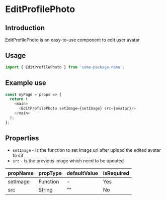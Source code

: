 # EditProfilePhoto

## Introduction

EditProfilePhoto is an easy-to-use component to edit user avatar

## Usage

```javascript
import { EditProfilePhoto } from 'some-package-name';
```

## Example use

```javascript
const myPage = props => {
  return (
    <main>
      <EditProfilePhoto setImage={setImage} src={avatar}/>
    </main>
  );
};
```

## Properties

- `setImage` - is the function to set Image url after upload the edited avatar to s3
- `src` - is the previous image which need to be updated

| propName  | propType | defaultValue | isRequired |
| --------- | -------- | ------------ | ---------- |
| setImage  | Function | -            | Yes        |
| src       | String   | ""           | No         |
